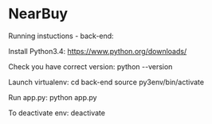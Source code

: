 # NearBuy 

Running instuctions - back-end: 

  Install Python3.4:
    https://www.python.org/downloads/
    
  Check you have correct version:
    python --version

  Launch virtualenv:
    cd back-end
    source py3env/bin/activate
 
  Run app.py:
    python app.py

  To deactivate env:
    deactivate
